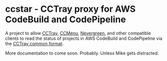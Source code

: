 # ccstar - CCTray proxy for AWS CodeBuild and CodePipeline

A project to allow [CCTray](https://sourceforge.net/projects/ccnet/files/CruiseControl.NET%20Releases/CruiseControl.NET%201.8.5/), [CCMenu](http://ccmenu.org/), [Nevergreen](https://github.com/build-canaries/nevergreen), and other
 compatible clients to read the status of projects in AWS CodeBuild and CodePipeline via the [CCTray common format](https://cctray.org/v1/).
 
More documentation to come soon. Probably. Unless Mike gets distracted.
 



